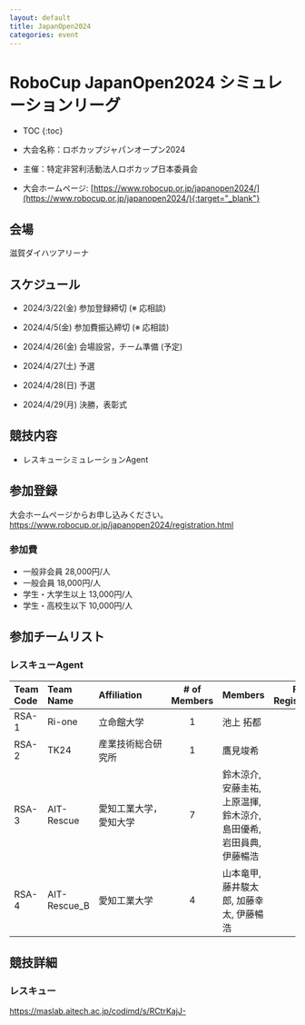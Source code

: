 ```yaml
---
layout: default
title: JapanOpen2024
categories: event
---
```


# RoboCup JapanOpen2024 シミュレーションリーグ

- TOC
{:toc}


- 大会名称：ロボカップジャパンオープン2024
- 主催：特定非営利活動法人ロボカップ日本委員会
- 大会ホームページ: [https://www.robocup.or.jp/japanopen2024/](https://www.robocup.or.jp/japanopen2024/){:target="_blank"}

## 会場

滋賀ダイハツアリーナ

## スケジュール

- 2024/3/22(金) 参加登録締切 (※ 応相談)
- 2024/4/5(金) 参加費振込締切 (※ 応相談)

- 2024/4/26(金) 会場設営，チーム準備 (予定)
- 2024/4/27(土) 予選
- 2024/4/28(日) 予選
- 2024/4/29(月) 決勝，表彰式


## 競技内容

- レスキューシミュレーションAgent

## 参加登録

大会ホームページからお申し込みください。
https://www.robocup.or.jp/japanopen2024/registration.html

### 参加費

- 一般非会員 28,000円/人
- 一般会員 18,000円/人
- 学生・大学生以上 13,000円/人
- 学生・高校生以下 10,000円/人


## 参加チームリスト
### レスキューAgent

|Team Code |Team Name |Affiliation |# of Members |Members |Full Registration |
| :---     | :---     | :---       | :---:       | :---   | :---:            |
| RSA-1    | Ri-one    | 立命館大学　　　　　　| 1           |池上 拓都| ○ |
| RSA-2    | TK24     | 産業技術総合研究所 | 1      |鷹見竣希| ○ |
| RSA-3    | AIT-Rescue | 愛知工業大学，愛知大学 | 7 | 鈴木涼介, 安藤圭祐, 上原温揮, 鈴木涼介, 島田優希, 岩田員典, 伊藤暢浩 | ○ |
| RSA-4    | AIT-Rescue_B | 愛知工業大学 | 4 | 山本竜甲, 藤井駿太郎, 加藤幸太, 伊藤暢浩 | ○ |

## 競技詳細

### レスキュー
https://maslab.aitech.ac.jp/codimd/s/RCtrKajJ-
